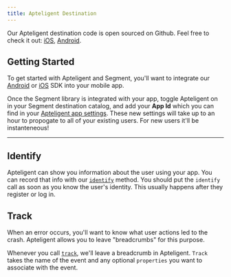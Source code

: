 ```yaml
---
title: Apteligent Destination
---
```


Our Apteligent destination code is open sourced on Github. Feel free to check it out: [iOS](https://github.com/segment-integrations/analytics-ios-integration-crittercism), [Android](https://github.com/segment-integrations/analytics-android-integration-crittercism).

## Getting Started

To get started with Apteligent and Segment, you'll want to integrate our [Android](/docs/connections/sources/catalog/libraries/mobile/android/) or [iOS](/docs/connections/sources/catalog/libraries/mobile/ios/) SDK into your mobile app.

Once the Segment library is integrated with your app, toggle Apteligent on in your Segment destination catalog, and add your **App Id** which you can find in your [Apteligent app settings](https://app.apteligent.com/developers/login). These new settings will take up to an hour to propogate to all of your existing users. For new users it'll be instanteneous!

- - -


## Identify

Apteligent can show you information about the user using your app. You can record that info with our [`identify`](/docs/connections/spec/identify/) method. You should put the `identify` call as soon as you know the user's identity. This usually happens after they register or log in.


## Track

When an error occurs, you'll want to know what user actions led to the crash. Apteligent allows you to leave "breadcrumbs" for this purpose.

Whenever you call [`track`](/docs/connections/spec/track/), we'll leave a breadcrumb in Apteligent. `Track` takes the name of the event and any optional `properties` you want to associate with the event.

